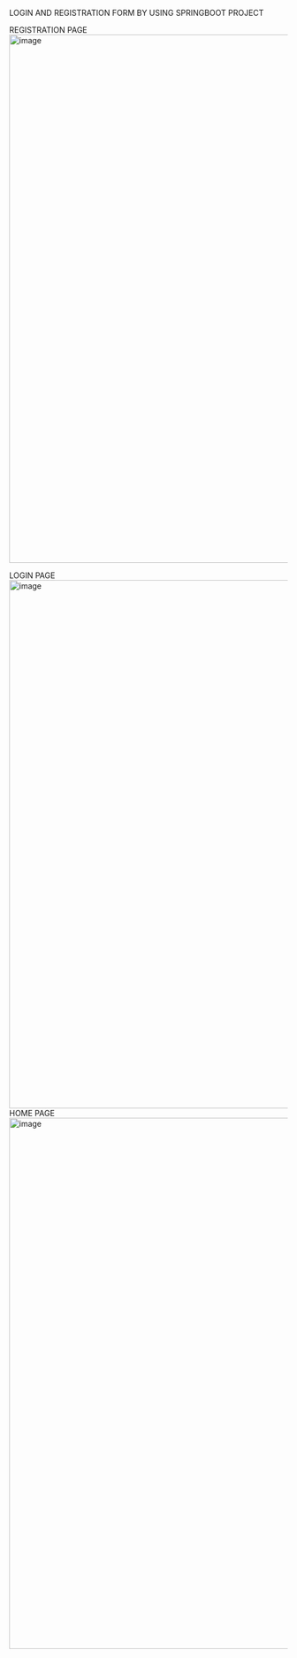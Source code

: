 LOGIN AND REGISTRATION FORM BY USING SPRINGBOOT PROJECT 

REGISTRATION PAGE
<img width="955" alt="image" src="https://github.com/user-attachments/assets/138f9842-f72d-406e-b761-03db414e3b4e">

LOGIN PAGE
<img width="955" alt="image" src="https://github.com/user-attachments/assets/d20da76a-750c-4d9b-91fa-83e09bf01093">
HOME PAGE
<img width="960" alt="image" src="https://github.com/user-attachments/assets/ce90e31d-f09a-4f80-b33d-d1a5ae107500">
